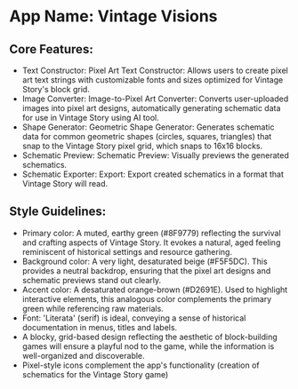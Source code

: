 # **App Name**: Vintage Visions

## Core Features:

- Text Constructor: Pixel Art Text Constructor: Allows users to create pixel art text strings with customizable fonts and sizes optimized for Vintage Story's block grid.
- Image Converter: Image-to-Pixel Art Converter: Converts user-uploaded images into pixel art designs, automatically generating schematic data for use in Vintage Story using AI tool.
- Shape Generator: Geometric Shape Generator: Generates schematic data for common geometric shapes (circles, squares, triangles) that snap to the Vintage Story pixel grid, which snaps to 16x16 blocks.
- Schematic Preview: Schematic Preview: Visually previews the generated schematics.
- Schematic Exporter: Export: Export created schematics in a format that Vintage Story will read.

## Style Guidelines:

- Primary color: A muted, earthy green (#8F9779) reflecting the survival and crafting aspects of Vintage Story. It evokes a natural, aged feeling reminiscent of historical settings and resource gathering.
- Background color: A very light, desaturated beige (#F5F5DC). This provides a neutral backdrop, ensuring that the pixel art designs and schematic previews stand out clearly.
- Accent color: A desaturated orange-brown (#D2691E). Used to highlight interactive elements, this analogous color complements the primary green while referencing raw materials.
- Font: 'Literata' (serif) is ideal, conveying a sense of historical documentation in menus, titles and labels.
- A blocky, grid-based design reflecting the aesthetic of block-building games will ensure a playful nod to the game, while the information is well-organized and discoverable.
- Pixel-style icons complement the app's functionality (creation of schematics for the Vintage Story game)